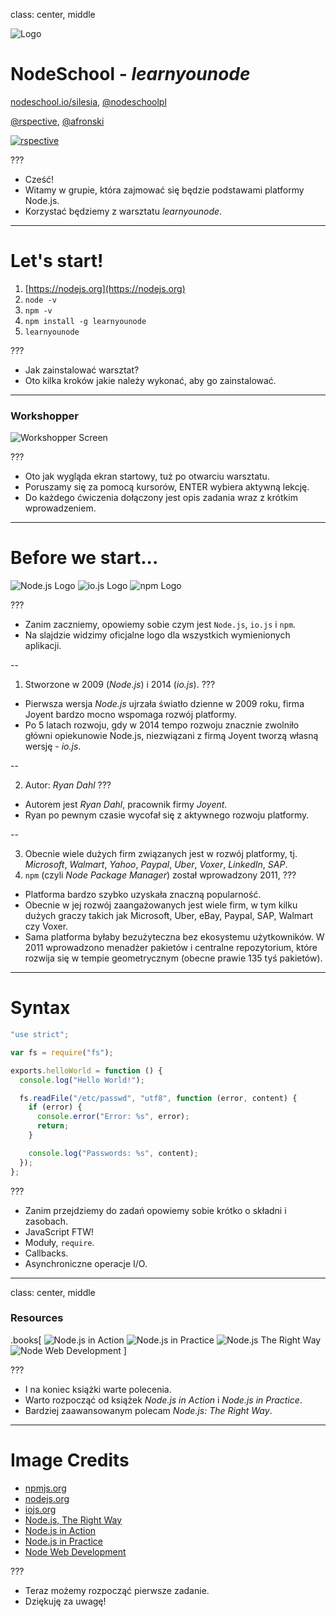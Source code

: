class: center, middle

![Logo](images/nodeschool-silesia.png)

# NodeSchool - *learnyounode*

[nodeschool.io/silesia](http://nodeschool.io/silesia), [@nodeschoolpl](https://twitter.com/nodeschoolpl)

[@rspective](https://twitter.com/nodeschoolpl), [@afronski](https://twitter.com/nodeschoolpl)

[![rspective](images/rspective.png)](http://blog.rspective.com)

???

- Cześć!
- Witamy w grupie, która zajmować się będzie podstawami platformy Node.js.
- Korzystać będziemy z warsztatu *learnyounode*.

---

# Let's start!

1. [https://nodejs.org](https://nodejs.org)
2. `node -v`
3. `npm -v`
4. `npm install -g learnyounode`
5. `learnyounode`

???

- Jak zainstalować warsztat?
- Oto kilka kroków jakie należy wykonać, aby go zainstalować.

---

### Workshopper

![Workshopper Screen](images/workshopper.png)

???

- Oto jak wygląda ekran startowy, tuż po otwarciu warsztatu.
- Poruszamy się za pomocą kursorów, ENTER wybiera aktywną lekcję.
- Do każdego ćwiczenia dołączony jest opis zadania wraz z krótkim wprowadzeniem.

---

# Before we start...

![Node.js Logo](images/nodejs.png)
![io.js Logo](images/iojs.png)
![npm Logo](images/npm.png)

???

- Zanim zaczniemy, opowiemy sobie czym jest `Node.js`, `io.js` i `npm`.
- Na slajdzie widzimy oficjalne logo dla wszystkich wymienionych aplikacji.

--

1. Stworzone w 2009 (*Node.js*) i 2014 (*io.js*).
???

- Pierwsza wersja *Node.js* ujrzała światło dzienne w 2009 roku, firma
  Joyent bardzo mocno wspomaga rozwój platformy.
- Po 5 latach rozwoju, gdy w 2014 tempo rozwoju znacznie zwolniło
  główni opiekunowie Node.js, niezwiązani z firmą Joyent tworzą własną
  wersję - *io.js*.

--

2. Autor: *Ryan Dahl*
???

- Autorem jest *Ryan Dahl*, pracownik firmy *Joyent*.
- Ryan po pewnym czasie wycofał się z aktywnego rozwoju platformy.

--

3. Obecnie wiele dużych firm związanych jest w rozwój platformy,
   tj. *Microsoft*, *Walmart*, *Yahoo*, *Paypal*, *Uber*, *Voxer*, *LinkedIn*, *SAP*.
4. `npm` (czyli *Node Package Manager*) został wprowadzony 2011,
???

- Platforma bardzo szybko uzyskała znaczną popularność.
- Obecnie w jej rozwój zaangażowanych jest wiele firm, w tym kilku
  dużych graczy takich jak Microsoft, Uber, eBay, Paypal, SAP, Walmart
  czy Voxer.
- Sama platforma byłaby bezużyteczna bez ekosystemu użytkowników. W
  2011 wprowadzono menadżer pakietów i centralne repozytorium, które
  rozwija się w tempie geometrycznym (obecne prawie 135 tyś pakietów).

---

# Syntax

```javascript
"use strict";

var fs = require("fs");

exports.helloWorld = function () {
  console.log("Hello World!");

  fs.readFile("/etc/passwd", "utf8", function (error, content) {
    if (error) {
      console.error("Error: %s", error);
      return;
    }

    console.log("Passwords: %s", content);
  });
};
```

???

- Zanim przejdziemy do zadań opowiemy sobie krótko o składni i zasobach.
- JavaScript FTW!
- Moduły, `require`.
- Callbacks.
- Asynchroniczne operacje I/O.

---
class: center, middle

### Resources

.books[
  ![Node.js in Action](images/nodejs-in-action.jpg)
  ![Node.js in Practice](images/nodejs-in-practice.jpg)
  ![Node.js The Right Way](images/nodejs-right-way.jpg)
  ![Node Web Development](images/node-web-development.png)
]

???

- I na koniec książki warte polecenia.
- Warto rozpocząć od książek *Node.js in Action* i *Node.js in Practice*.
- Bardziej zaawansowanym polecam *Node.js: The Right Way*.

---

# Image Credits

- [npmjs.org](https://www.npmjs.com)
- [nodejs.org](https://nodejs.org)
- [iojs.org](https://iojs.org/en/index.html)
- [Node.js, The Right Way](https://pragprog.com/book/jwnode/node-js-the-right-way)
- [Node.js in Action](http://www.manning.com/cantelon/)
- [Node.js in Practice](http://www.manning.com/young/)
- [Node Web Development](https://www.packtpub.com/web-development/node-web-development)

???

- Teraz możemy rozpocząć pierwsze zadanie.
- Dziękuję za uwagę!
